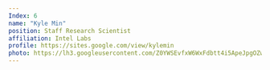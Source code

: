 ```yaml
---
Index: 6
name: "Kyle Min"
position: Staff Research Scientist
affiliation: Intel Labs
profile: https://sites.google.com/view/kylemin
photo: https://lh3.googleusercontent.com/Z0YWSEvfxW6WxFdbtt4i5ApeJpgOZwheVOS-dazBgrQ5IWdwSG1tsdb7tyvK8JOd-kNvMUcIjXs4twSomsrrN6bSDZ5DVUxOPyiK9BY8bkyeo7XJ6eIF9sHZEio7cuNgGA=w1280
---
```


